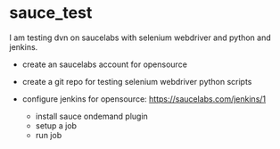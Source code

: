 sauce_test
==========

I am testing dvn on saucelabs with selenium webdriver and python and jenkins.

- create an saucelabs account for opensource
- create a git repo for testing selenium webdriver python scripts

- configure jenkins for opensource: https://saucelabs.com/jenkins/1
  - install sauce ondemand plugin
  - setup a job
  - run job
